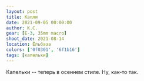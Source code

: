 ```yaml
---
layout: post
title: Капли
date: 2021-09-05 00:00:00
author: К.С.
gear: [E-3, 35mm macro]
shoot_date: 2021-08-14
location: Ёльбаза
colors: ['0f0301', '6f1b16']
tags: [капельки]
---
```

Капельки -- теперь в осеннем стиле. Ну, как-то так.

